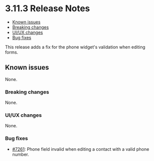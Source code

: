 # 3.11.3 Release Notes

- [Known issues](#known-issues)
- [Breaking changes](#breaking-changes)
- [UI/UX changes](#uiux-changes)
- [Bug fixes](#bug-fixes)

This release adds a fix for the phone widget's validation when editing forms.

## Known issues

None.

### Breaking changes

None.

### UI/UX changes

None.

### Bug fixes

- [#7261](https://github.com/medic/cht-core/issues/7261): Phone field invalid when editing a contact with a valid phone number.
